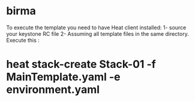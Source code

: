 # birma
To execute the template you need to have Heat client installed:
1- source your keystone RC file
2- Assuming all template files in the same directory. Execute this :
 # heat stack-create Stack-01 -f MainTemplate.yaml -e environment.yaml
